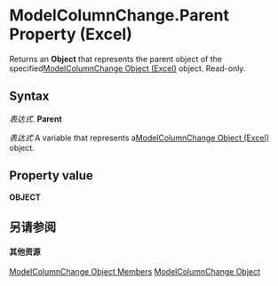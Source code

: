 
# ModelColumnChange.Parent Property (Excel)

Returns an  **Object** that represents the parent object of the specified[ModelColumnChange Object (Excel)](5b7cb86d-744c-53ea-0fcf-79d2710baa37.md) object. Read-only.


## Syntax

 _表达式_. **Parent**

 _表达式_ A variable that represents a[ModelColumnChange Object (Excel)](5b7cb86d-744c-53ea-0fcf-79d2710baa37.md) object.


## Property value

 **OBJECT**


## 另请参阅


#### 其他资源


[ModelColumnChange Object Members](http://msdn.microsoft.com/library/8b9bc464-3604-f863-00d0-d8908991dca4%28Office.15%29.aspx)
[ModelColumnChange Object](5b7cb86d-744c-53ea-0fcf-79d2710baa37.md)